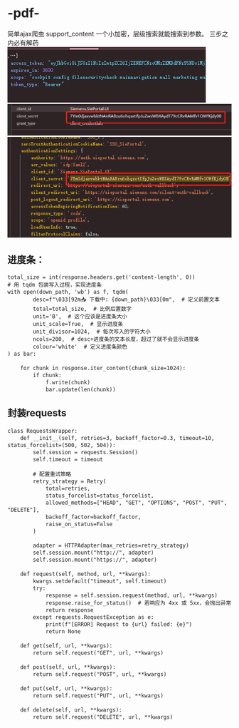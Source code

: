 # -pdf-
简单ajax爬虫
support_content 一个小加密，层级搜索就能搜索到参数。
三步之内必有解药
![img1.png](md_imgs/img1.png)
![img2.png](md_imgs/img2.png)
![img3.png](md_imgs/img3.png)

## 进度条：

    total_size = int(response.headers.get('content-length', 0))
    # 用 tqdm 包装写入过程，实现进度条
    with open(down_path, 'wb') as f, tqdm(
            desc=f"\033[92m📥 下载中: {down_path}\033[0m",  # 定义前置文本
            total=total_size,  # 比例后置数字
            unit='B',  # 这个应该是进度条大小
            unit_scale=True,  # 显示进度条
            unit_divisor=1024,  # 每次写入的字符大小
            ncols=200,  # desc+进度条的文本长度，超过了就不会显示进度条
            colour='white'  # 定义进度条颜色
    ) as bar:

        for chunk in response.iter_content(chunk_size=1024):
            if chunk:
                f.write(chunk)
                bar.update(len(chunk))

## 封装requests


    class RequestsWrapper:
        def __init__(self, retries=3, backoff_factor=0.3, timeout=10, status_forcelist=(500, 502, 504)):
            self.session = requests.Session()
            self.timeout = timeout
    
            # 配置重试策略
            retry_strategy = Retry(
                total=retries,
                status_forcelist=status_forcelist,
                allowed_methods=["HEAD", "GET", "OPTIONS", "POST", "PUT", "DELETE"],
                backoff_factor=backoff_factor,
                raise_on_status=False
            )
    
            adapter = HTTPAdapter(max_retries=retry_strategy)
            self.session.mount("http://", adapter)
            self.session.mount("https://", adapter)
    
        def request(self, method, url, **kwargs):
            kwargs.setdefault("timeout", self.timeout)
            try:
                response = self.session.request(method, url, **kwargs)
                response.raise_for_status()  # 若响应为 4xx 或 5xx，会抛出异常
                return response
            except requests.RequestException as e:
                print(f"[ERROR] Request to {url} failed: {e}")
                return None
    
        def get(self, url, **kwargs):
            return self.request("GET", url, **kwargs)
    
        def post(self, url, **kwargs):
            return self.request("POST", url, **kwargs)
    
        def put(self, url, **kwargs):
            return self.request("PUT", url, **kwargs)
    
        def delete(self, url, **kwargs):
            return self.request("DELETE", url, **kwargs)